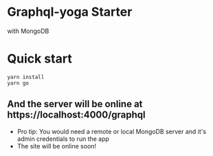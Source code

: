 # Graphql-yoga Starter
with MongoDB

# Quick start
```
yarn install
yarn go
```
## And the server will be online at https://localhost:4000/graphql

* Pro tip: You would need a remote or local MongoDB server and it's admin credentials to run the app
* The site will be online soon!
